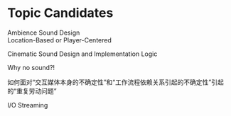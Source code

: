 # Topic Candidates

Ambience Sound Design\
Location-Based or Player-Centered

Cinematic Sound Design and Implementation Logic

Why no sound?!

如何面对“交互媒体本身的不确定性”和“工作流程依赖关系引起的不确定性”引起的“重复劳动问题”

I/O Streaming